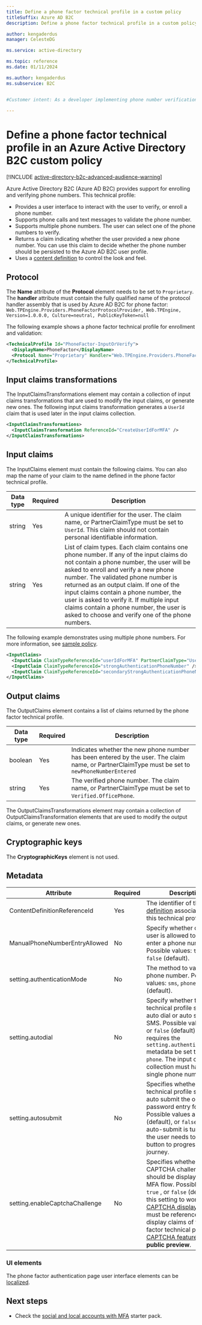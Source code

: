 ```yaml
---
title: Define a phone factor technical profile in a custom policy
titleSuffix: Azure AD B2C
description: Define a phone factor technical profile in a custom policy in Azure Active Directory B2C.

author: kengaderdus
manager: CelesteDG

ms.service: active-directory

ms.topic: reference
ms.date: 01/11/2024

ms.author: kengaderdus
ms.subservice: B2C


#Customer intent: As a developer implementing phone number verification in Azure AD B2C, I want to define a phone factor technical profile, so that I can provide a user interface for users to verify or enroll their phone numbers, support multiple phone numbers, and return claims indicating the status of the phone number.

---
```


# Define a phone factor technical profile in an Azure Active Directory B2C custom policy

[!INCLUDE [active-directory-b2c-advanced-audience-warning](../../includes/active-directory-b2c-advanced-audience-warning.md)]

Azure Active Directory B2C (Azure AD B2C) provides support for enrolling and verifying phone numbers. This technical profile:

- Provides a user interface to interact with the user to verify, or enroll a phone number.
- Supports phone calls and text messages to validate the phone number.
- Supports multiple phone numbers. The user can select one of the phone numbers to verify.  
- Returns a claim indicating whether the user provided a new phone number. You can use this claim to decide whether the phone number should  be persisted to the Azure AD B2C user profile.  
- Uses a [content definition](contentdefinitions.md) to control the look and feel.

## Protocol

The **Name** attribute of the **Protocol** element needs to be set to `Proprietary`. The **handler** attribute must contain the fully qualified name of the protocol handler assembly that is used by Azure AD B2C for phone factor:
`Web.TPEngine.Providers.PhoneFactorProtocolProvider, Web.TPEngine, Version=1.0.0.0, Culture=neutral, PublicKeyToken=null`

The following example shows a phone factor technical profile for enrollment and validation:

```xml
<TechnicalProfile Id="PhoneFactor-InputOrVerify">
  <DisplayName>PhoneFactor</DisplayName>
  <Protocol Name="Proprietary" Handler="Web.TPEngine.Providers.PhoneFactorProtocolProvider, Web.TPEngine, Version=1.0.0.0, Culture=neutral, PublicKeyToken=null" />
</TechnicalProfile>
```

## Input claims transformations

The InputClaimsTransformations element may contain a collection of input claims transformations that are used to modify the input claims, or generate new ones. The following input claims transformation generates a `UserId` claim that is used later in the input claims collection.

```xml
<InputClaimsTransformations>
  <InputClaimsTransformation ReferenceId="CreateUserIdForMFA" />
</InputClaimsTransformations>
```

## Input claims

The InputClaims element must contain the following claims. You can also map the name of your claim to the name defined in the phone factor technical profile. 

|  Data type| Required | Description |
| --------- | -------- | ----------- | 
| string| Yes | A unique identifier for the user. The claim name, or PartnerClaimType must be set to `UserId`. This claim should not contain personal identifiable information.|
| string| Yes | List of claim types. Each claim contains one phone number. If any of the input claims do not contain a phone number, the user will be asked to enroll and verify a new phone number. The validated phone number is returned as an output claim. If one of the input claims contain a phone number, the user is asked to verify it. If multiple input claims contain a phone number, the user is asked to choose and verify one of the phone numbers. |

The following example demonstrates using multiple phone numbers. For more information, see [sample policy](https://github.com/azure-ad-b2c/samples/tree/master/policies/mfa-add-secondarymfa).

```xml
<InputClaims>
  <InputClaim ClaimTypeReferenceId="userIdForMFA" PartnerClaimType="UserId" />
  <InputClaim ClaimTypeReferenceId="strongAuthenticationPhoneNumber" />
  <InputClaim ClaimTypeReferenceId="secondaryStrongAuthenticationPhoneNumber" />
</InputClaims>
```

## Output claims

The OutputClaims element contains a list of claims returned by the phone factor technical profile.

|  Data type| Required | Description |
|  -------- | ----------- |----------- |
| boolean | Yes | Indicates whether the new phone number has been entered by the user. The claim name, or PartnerClaimType must be set to `newPhoneNumberEntered`|
| string| Yes | The verified phone number. The claim name, or PartnerClaimType must be set to `Verified.OfficePhone`.|

The OutputClaimsTransformations element may contain a collection of OutputClaimsTransformation elements that are used to modify the output claims, or generate new ones.

## Cryptographic keys

The **CryptographicKeys** element is not used.


## Metadata

| Attribute | Required | Description |
| --------- | -------- | ----------- |
| ContentDefinitionReferenceId | Yes | The identifier of the [content definition](contentdefinitions.md) associated with this technical profile. |
| ManualPhoneNumberEntryAllowed| No | Specify whether or not a user is allowed to manually enter a phone number. Possible values: `true`, or `false` (default).|
| setting.authenticationMode | No | The method to validate the phone number. Possible values: `sms`, `phone`, or `mixed` (default).|
| setting.autodial| No| Specify whether the technical profile should auto dial or auto send an SMS. Possible values: `true`, or `false` (default). Auto dial requires the `setting.authenticationMode` metadata be set to `sms`, or `phone`. The input claims collection must have a single phone number. |
| setting.autosubmit | No | Specifies whether the technical profile should auto submit the one-time password entry form. Possible values are `true` (default), or `false`. When auto-submit is turned off, the user needs to select a button to progress the journey. |
| setting.enableCaptchaChallenge | No | Specifies whether CAPTCHA challenge code should be displayed in an MFA flow. Possible values: `true` , or `false` (default). For this setting to work, the [CAPTCHA display control]() must be referenced in the display claims of the phone factor technical profile. [CAPTCHA feature](add-captcha.md) is in **public preview**.|

### UI elements

The phone factor authentication page user interface elements can be [localized](localization-string-ids.md#phone-factor-authentication-page-user-interface-elements).

## Next steps

- Check the [social and local accounts with MFA](https://github.com/Azure-Samples/active-directory-b2c-custom-policy-starterpack/tree/master/SocialAndLocalAccountsWithMfa) starter pack.
